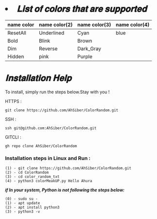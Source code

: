 # <i><li>𝐋𝐢𝐬𝐭 𝐨𝐟 𝐜𝐨𝐥𝐨𝐫𝐬 𝐭𝐡𝐚𝐭 𝐚𝐫𝐞 𝐬𝐮𝐩𝐩𝐨𝐫𝐭𝐞𝐝</li></i>


name color | name color(2) | name color(3) | name color(4) | 
-----------|---------------|---------------|---------------| 
ResetAll   | Underlined    | Cyan          | blue          | 
Bold       | Blink         | Brown         |
Dim        | Reverse       | Dark_Gray     | 
Hidden     | pink          | Purple        | 

# <i>𝐈𝐧𝐬𝐭𝐚𝐥𝐥𝐚𝐭𝐢𝐨𝐧 𝐇𝐞𝐥𝐩</i>

To install, simply run the steps below.Stay with you ! 

HTTPS : 
    
    git clone https://github.com/AhSiber/ColorRandom.git 

SSH : 

    ssh git@github.com:AhSiber/ColorRandom.git 

GITCLI : 

    gh repo clone AhSiber/ColorRandom 


<h3>Installation steps in Linux and Run :</h3>

    (1) - git clone https://github.com/AhSiber/ColorRandom.git 
    (2) - cd ColorRandom 
    (3) - cd color_random_txt 
    (4) - python3 colorMeakUP.py Hello Ahura 

<b><i>if In your system, Python is not following the steps below:</i></b>


    (0) - sudo su - 
    (1) - apt update 
    (2) - apt install python3 
    (3) - python3 -v 
